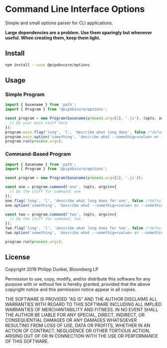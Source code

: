 # Command Line Interface Options

Simple and small options parser for CLI applications.

**Large dependencies are a problem. Use them sparingly but whenever useful. When creating them, keep them light.**

## Install

```bash
npm install --save @pipobscure/options
```

## Usage

### Simple Program

```javascript
import { basename } from 'path';
import { Program } from '@pipobscure/options';

const program = new Program(basename(process.argv[1], '.js'), (opts, args)=>{
  // Do your main stuff here
});
program.main.flag('long', 'l', 'describe what long does', false /*default*/);
program.main.option('something', 'describe what --somethig=<value> or --something <value> does', 'default value');
program.run(process.argv);
```

### Command-Based Program

```javascript
import { basename } from 'path';
import { Program } from '@pipobscure/options';

const program = new Program(basename(process.argv[1], '.js'));

const one = program.command('one', (opts, args)=>{
  // Do the stuff for command: one
});
one.flag('long', 'l', 'describe what long does for one', false /*default*/);
one.option('something', 'describe what --somethig=<value> or --something <value> does in one', 'default value', (option)=>!!~[ 'opt1', 'opt2' ].indexOf(option.value)); // defaults & validation is optional

const two = program.command('two', (opts, args)=>{
  // Do the stuff for command: two
});
two.flag('long', 'l', 'describe what long does for two', false /*default*/);
two.option('something', 'describe what --somethig=<value> or --something <value> does in two', 'default value');

program.run(process.argv);
```

## License

Copyright 2019 Philipp Dunkel, Bloomberg LP

Permission to use, copy, modify, and/or distribute this software for any purpose with or without fee is hereby granted, provided that the above copyright notice and this permission notice appear in all copies.

THE SOFTWARE IS PROVIDED "AS IS" AND THE AUTHOR DISCLAIMS ALL WARRANTIES WITH REGARD TO THIS SOFTWARE INCLUDING ALL IMPLIED WARRANTIES OF MERCHANTABILITY AND FITNESS. IN NO EVENT SHALL THE AUTHOR BE LIABLE FOR ANY SPECIAL, DIRECT, INDIRECT, OR CONSEQUENTIAL DAMAGES OR ANY DAMAGES WHATSOEVER RESULTING FROM LOSS OF USE, DATA OR PROFITS, WHETHER IN AN ACTION OF CONTRACT, NEGLIGENCE OR OTHER TORTIOUS ACTION, ARISING OUT OF OR IN CONNECTION WITH THE USE OR PERFORMANCE OF THIS SOFTWARE.

